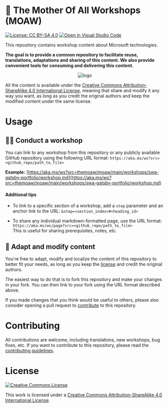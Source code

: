 # 🌳 The Mother Of All Workshops (MOAW)

[![License: CC BY-SA 4.0](https://img.shields.io/badge/License-CC%20BY--SA-black.svg)](https://creativecommons.org/licenses/by-sa/4.0/)
[![Open in Visual Studio Code](https://img.shields.io/static/v1?logo=visualstudiocode&label=&message=Open%20in%20Visual%20Studio%20Code&labelColor=2c2c32&color=007acc&logoColor=007acc)](https://github.dev/themoaw/moaw)

This repository contains workshop content about Microsoft technologies.

**The goal is to provide a common repository to facilitate reuse, translations, adaptations and sharing of this content. We also provide convenient tools for consuming and delivering this content.**

<div align="center">
  <img src="https://user-images.githubusercontent.com/593151/185623023-1175ab1f-9f55-461c-884f-9ed9723edaf3.jpg" alt="logo" />
</div>

All the content is available under the [Creative Commons Attribution-ShareAlike 4.0 International License](#license), meaning that share and modify it any way you want, as long as you credit the original authors and keep the modified content under the same license.

# Usage

<!-- ## 📚 Browse the content

The easiest way to browse the available content is to visit the [website](https://aka.ms/ws). -->

## 👩‍🏫 Conduct a workshop

You can link to any workshop from this repository or any publicly available GitHub repository using the following URL format: `https://aka.ms/ws?src=<github_repo/path_to_file>`

**Example:** [https://aka.ms/ws?src=themoaw/moaw/main/workshops/swa-gatsby-portfolio/workshop.md](https://aka.ms/ws?src=themoaw/moaw/main/workshops/swa-gatsby-portfolio/workshop.md)

#### Additional tips

- To link to a specific section of a workshop, add a `step` parameter and an anchor link to the URL: `&step=<section_index>#<heading_id>`

- To share any individual markdown-formatted page, use the URL format: `https://aka.ms/ws/page?src=<github_repo/path_to_file>`<br>
This is useful for sharing prerequisites, notes, etc.

## 📝 Adapt and modify content

You're free to adapt, modify and localize the content of this repository to better fit your needs, as long as you keep the [license](#LICENSE) and credit the original authors.

The easiest way to do that is to fork this repository and make your changes in your fork. You can then link to your fork using the URL format described above.

If you made changes that you think would be useful to others, please also consider opening a pull request to [contribute](CONTRIBUTING) to this repository.

# Contributing

All contributions are welcome, including translations, new workshops, bug fixes, etc.
If you want to contribute to this repository, please read the [contributing guidelines](CONTRIBUTING).

# License

[![Creative Commons License](https://i.creativecommons.org/l/by-sa/4.0/88x31.png)](http://creativecommons.org/licenses/by-sa/4.0/)

This work is licensed under a [Creative Commons Attribution-ShareAlike 4.0 International License](http://creativecommons.org/licenses/by-sa/4.0/").
